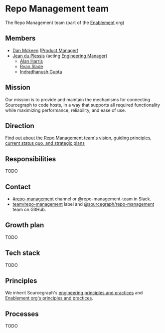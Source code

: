 # Repo Management team

The Repo Management team (part of the [Enablement](../index.md) org)

## Members

<!-- Due to the markdown renderer that we use, the indentation here is sensitive. If you want to change the indentation, check that it renders correctly locally with `make serve` -->

- [Dan Mckeen](../../../company/team/index.md#dan-mckeen-he-him) ([Product Manager](../../../product/roles/index.md#product-manager))
- [Jean du Plessis](../../../company/team/index.md#jean-du-plessis-he-him) (acting [Engineering Manager](../../roles.md#engineering-manager))
  - [Alan Harris](../../../company/team/index.md#alan-harris)
  - [Ryan Slade](../../../company/team/index.md#ryan-slade-he-him)
  - [Indradhanush Gupta](../../../company/team/index.md#indradhanush-gupta-he-him)

## Mission

Our mission is to provide and maintain the mechanisms for connecting Sourcegraph to code hosts, in a way that supports all required functionality while maximizing performance, reliability, and ease of use.

## Direction

[Find out about the Repo Management team's vision, guiding principles, current status quo, and strategic plans](direction.md)

## Responsibilities

TODO

## Contact

- [#repo-management](https://sourcegraph.slack.com/archives/C01N83PS4TU) channel or @repo-management-team in Slack.
- [team/repo-management](https://github.com/sourcegraph/sourcegraph/labels/team%2Frepo-management) label and [@sourcegraph/repo-management](https://github.com/orgs/sourcegraph/teams/repo-management) team on GitHub.

## Growth plan

TODO

## Tech stack

TODO

## Principles

We inherit Sourcegraph's [engineering principles and practices](../../principles-and-practices.md) and [Enablement org's principles and practices](../index.md#principles-and-practices).

## Processes

TODO
